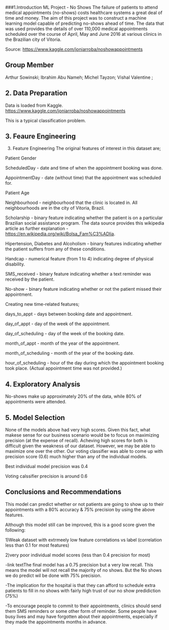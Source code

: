 ###1.Introduction
ML Project - No Shows
The failure of patients to attend medical appointments (no-shows) costs healthcare systems a great deal of time and money. The aim of this project was to construct a machine learning model capable of predicting no-shows ahead of time. The data that was used provides the details of over 110,000 medical appointments scheduled over the course of April, May and June 2016 at various clinics in the Brazilian city of Vitoria.

Source: https://www.kaggle.com/joniarroba/noshowappointments


## Group Member
Arthur Sowinski;
Ibrahim Abu Nameh;
Michel Tayzon;
Vishal Valentine ;


## 2. Data Preparation 
Data is loaded from Kaggle.
https://www.kaggle.com/joniarroba/noshowappointments


This is a typical classification problem.  

## 3. Feaure Engineering

3. Feature Engineering
The original features of interest in this dataset are;

Patient Gender

ScheduledDay - date and time of when the appointment booking was done.

AppointmentDay - date (without time) that the appointment was scheduled for.

Patient Age

Neighbourhood - neighbourhood that the clinic is located in. All neighbourhoods are in the city of Vitoria, Brazil.

Scholarship - binary feature indicating whether the patient is on a particular Brazilian social assistance program. The data source provides this wikipedia article as further explanation - https://en.wikipedia.org/wiki/Bolsa_Fam%C3%ADlia.

Hipertension, Diabetes and Alcoholism - binary features indicating whether the patient suffers from any of these conditions.

Handcap - numerical feature (from 1 to 4) indicating degree of physical disability.

SMS_received - binary feature indicating whether a text reminder was received by the patient.

No-show - binary feature indicating whether or not the patient missed their appointment.

Creating new time-related features;

days_to_appt - days between booking date and appointment.

day_of_appt - day of the week of the appointment.

day_of_scheduling - day of the week of the booking date.

month_of_appt - month of the year of the appointment.

month_of_scheduling - month of the year of the booking date.

hour_of_scheduling - hour of the day during which the appointment booking took place. (Actual appointment time was not provided.)

## 4. Exploratory Analysis

No-shows make up approximately 20% of the data, while 80% of appointments were attended.


## 5. Model Selection
None of the models above had very high scores. Given this fact, what makese sense for our business scenario would be to focus on maximizing precision (at the expense of recall). Acheving high scores for both is difficult given the weakness of our dataset. However, we may be able to maximize one over the other.
Our voting classifier was able to come up with precision score (0.6) much higher than any of the individual models.

Best individual model precision was 0.4

Voting calssifier precision is around 0.6


## Conclusions and Recommendations

This model can predict whether or not patients are going to show up to their appointments with a 80% accuracy & 75% precision by using the above features.

Although this model still can be improved, this is a good score given the following:

1)Weak dataset with extrmeely low feature correlations vs label (correlation less than 0.1 for most features)

2)very poor individual model scores (less than 0.4 precision for most)

-link textThe final model has a 0.75 precision but a very low recall. This means the model will not recall the majority of no shows. But the No shows we do predict wil be done with 75% precision.

-The implication for the hospital is that they can afford to schedule extra patients to fill in no shows with fairly high trust of our no show predidiction (75%)

-To encourage people to commit to their appointments, clinics should send them SMS reminders or some other form of reminder. Some people have busy lives and may have forgotten about their appointments, especially if they made the appointments months in advance.
